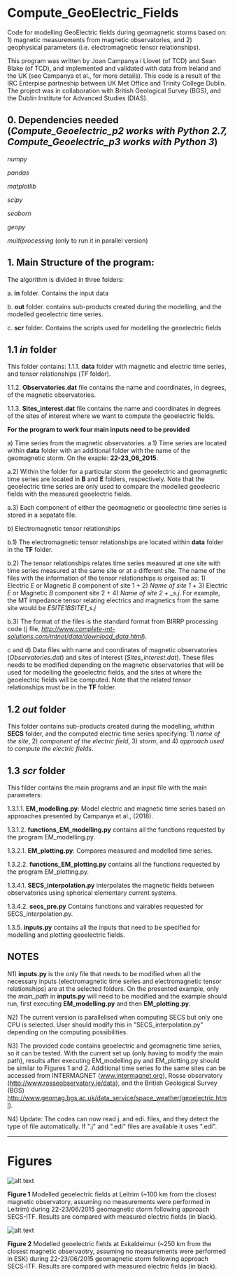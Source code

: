 # Compute_GeoElectric_Fields

Code for modelling GeoElectric fields during geomagnetic storms based on: 1) magnetic measurements from magnetic observatories, and 2) geophysical parameters (i.e. electromagnetic tensor relationships).

This program was written by Joan Campanya i Llovet (of TCD) and Sean Blake (of TCD), and implemented and validated with data from Ireland and the UK (see Campanya et al., for more details). This code is a result of the IRC Enterpise partneship between UK Met Office and Trinity College Dublin. The project was in collaboration with British Geological Survey (BGS), and the Dublin Institute for Advanced Studies (DIAS).

## 0. Dependencies needed (*Compute_Geoelectric_p2 works with Python 2.7, Compute_Geoelectric_p3 works with Python 3*)

*numpy*

*pandas*

*matplotlib*

*scipy*

*seaborn*

*geopy*

*multiprocessing* (only to run it in parallel version)


## 1. Main Structure of the program:
The algorithm is divided in three folders:

a.  **in** folder. Contains the input data 

b.  **out** folder. contains sub-products created during the modelling, and the modelled geoelectric time series.

c.  **scr** folder. Contains the scripts used for modelling the geoelectric fields


## 1.1 *in* folder

This folder contains:
1.1.1. **data** folder with magnetic and electric time series, and tensor relationships (*TF* folder).

1.1.2. **Observatories.dat** file contains the name and coordinates, in degrees, of the magnetic observatories.

1.1.3. **Sites_interest.dat** file contains the name and coordinates in degrees of the sites of interest where we want to compute the geoelectric fields.

**For the program to work four main inputs need to be provided**

a) Time series from the magnetic observatories.
a.1) Time series are located within **data** folder with an additional folder with the name of the geomagnetic storm. On the exaple: **22-23_06_2015**.

a.2) Within the folder for a particular storm the geoelectric and geomagnetic time series are located in **B** and **E** folders, respectively. Note that the geoelectric time series are only used to compare the modelled geoelecric fields with the measured geoelectric fields.

a.3) Each component of either the geomagnetic or geoelectric time series is stored in a sepatate file.

b) Electromagnetic tensor relationships

b.1) The electromagnetic tensor relationships are located within **data** folder in the **TF** folder.

b.2) The tensor relationships relates time series measured at one site with time series measured at the same site or at a different site. The name of the files with the information of the tensor relationships is orgaised as: 1) Electric *E* or Magnetic *B* component of site 1 + 2) *Name of site 1* + 3) Electric *E* or Magnetic *B* component site 2 + 4) *Name of site 2* + *_s.j*. For example, the MT impedance tensor relating electrics and magnetics from the same site would be *ESITE1BSITE1_s.j*

b.3) The format of the files is the standard format from BIRRP processing code (j file, *http://www.complete-mt-solutions.com/mtnet/data/download_data.html*).

c and d) Data files with name and coordinates of magnetic observatories (*Observatories.dat*) and sites of interest (*Sites_interest.dat*). These files needs to be modified depending on the magnetic observatories that will be used for modelling the geoelectric fields, and the sites at where the geoelectric fields will be computed. Note that the related tensor relationships must be in the **TF** folder.



## 1.2 *out* folder

This folder contains sub-products created during the modelling, whithin **SECS** folder, and the computed electric time series specifying: 1) *name of the site*, 2) *component of the electric field*, 3) *storm*, and 4) *approach used to compute the electric fields*.


## 1.3 *scr* folder

This filder contains the main programs and an input file with the main parameters:

1.3.1.1. **EM_modelling.py**: Model electric and magnetic time series based on approaches presented by Campanya et al., (2018).

1.3.1.2. **functions_EM_modelling.py** contains all the functions requested by the program EM_modelling.py.

1.3.2.1. **EM_plotting.py**: Compares measured and modelled time series.

1.3.2.2. **functions_EM_plotting.py** contains all the functions requested by the program EM_plotting.py.

1.3.4.1. **SECS_interpolation.py** interpolates the magnetic fields between observatories using spherical elementary current systems.

1.3.4.2. **secs_pre.py** Contains functions and vairables requested for SECS_interpolation.py.

1.3.5. **inputs.py** contains all the inputs that need to be specified for modelling and plotting geoelectric fields. 

## NOTES
N1) **inputs.py** is the only file that needs to be modified when all the necessary inputs (electromagnetic time series and electromagnetic tensor relationships) are at the selected folders. On the presented example, only the *main_path* in **inputs.py** will need to be modified and the example should run, first executing **EM_modelling.py** and then **EM_plotting.py**.

N2) The current version is parallelised when computing SECS but only one CPU is selected. User should modify this in "SECS_interpolation.py" depending on the computing possibilities.

N3) The provided code contains geoelectric and geomagnetic time series, so it can be tested. With the current set up (only having to modify the main path), results after executing EM_modelling.py and EM_plotting.py should be similar to Figures 1 and 2. Additional time series fo the same sites can be accessed from INTERMAGNET (www.intermagnet.org), Rosse observatory (http://www.rosseobservatory.ie/data), and the British Geological Survey (BGS)  http://www.geomag.bgs.ac.uk/data_service/space_weather/geoelectric.html). 

N4) Update: The codes can now read j. and edi. files, and they detect the type of file automatically. If ".j" and ".edi" files are available it uses ".edi".

-------------------------------------------------------------------------------
# Figures

![alt text](geoelectric_LEI.png)

**Figure 1** Modelled geoelectric fields at Leitrim (~100 km from the closest magnetic observatory, assuming no measurements were performed in Leitrim) during 22-23/06/2015 geomagnetic storm following approach SECS-ITF. Results are compared with measured electric fields (in black).





![alt text](geoelectric_ESK.png)

**Figure 2** Modelled geoelectric fields at Eskaldeimur (~250 km from the closest magnetic observaotry, assuming no measurements were performed in ESK) during 22-23/06/2015 geomagnetic storm following approach SECS-ITF. Results are compared with measured electric fields (in black).
